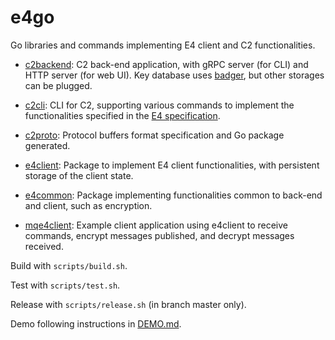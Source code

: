 # e4go

Go libraries and commands implementing E4 client and C2 functionalities.


* [c2backend](cmd/c2backend/): C2 back-end application, with gRPC server (for CLI) and HTTP server (for web UI). Key database uses [badger](https://github.com/dgraph-io/badger), but other storages can be plugged.

* [c2cli](cmd/c2cli/): CLI for C2, supporting various commands to implement the functionalities specified in the [E4 specification](https://gitlab.com/Teserakt/documentation/blob/master/E4.md).

* [c2proto](pkg/c2proto/): Protocol buffers format specification and Go package generated.

* [e4client](pkg/e4client/): Package to implement E4 client functionalities, with persistent storage of the client state.

* [e4common](pkg/e4common/): Package implementing functionalities common to back-end and client, such as encryption.

* [mqe4client](mqe4client/): Example client application using e4client to receive commands, encrypt messages published, and decrypt messages received.


Build with `scripts/build.sh`.

Test with `scripts/test.sh`.

Release with `scripts/release.sh` (in branch master only).

Demo following instructions in [DEMO.md](docs/DEMO.md).

